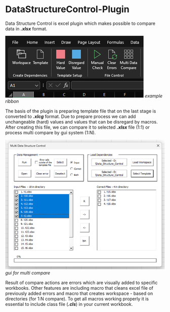 # DataStructureControl-Plugin
Data Structure Control is excel plugin which makes possible to compare data in ***.xlsx*** format.

![alt text](exampleXl/ribbon.png?raw=true)
*example ribbon*

The basis of the plugin is preparing template file that on the last stage is converted to ***.xlcg*** format. Due to prepare process we can add unchangeable (hard) values and values that can be disregard by macros. After creating this file, we can compare it to selected ***.xlsx*** file (1:1) or process multi compare by gui system (1:N).

![alt text](exampleXl/gui.png?raw=true)
*gui for multi compare*

Result of compare actions are errors which are visually added to specific workbooks. Other features are including macro that cleans excel file of previously added errors and macro that creates workspace - based on directories (for 1:N compare). To get all macros working properly it is essential to include class file (***.cls***) in your current workbook.
